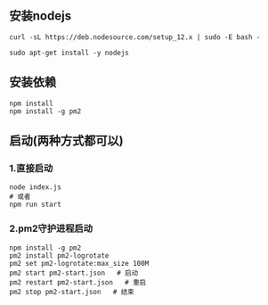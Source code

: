 ## 安装nodejs
```shell
curl -sL https://deb.nodesource.com/setup_12.x | sudo -E bash -

sudo apt-get install -y nodejs
```

## 安装依赖
```nodejs
npm install
npm install -g pm2
```

## 启动(两种方式都可以)
### 1.直接启动
```shell
node index.js 
# 或者
npm run start
```

### 2.pm2守护进程启动
```shell
npm install -g pm2
pm2 install pm2-logrotate
pm2 set pm2-logrotate:max_size 100M
pm2 start pm2-start.json   # 启动
pm2 restart pm2-start.json   # 重启
pm2 stop pm2-start.json   # 结束
```
